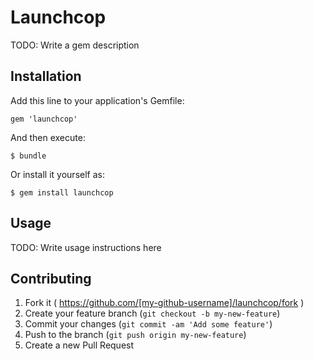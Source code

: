 # Launchcop

TODO: Write a gem description

## Installation

Add this line to your application's Gemfile:

    gem 'launchcop'

And then execute:

    $ bundle

Or install it yourself as:

    $ gem install launchcop

## Usage

TODO: Write usage instructions here

## Contributing

1. Fork it ( https://github.com/[my-github-username]/launchcop/fork )
2. Create your feature branch (`git checkout -b my-new-feature`)
3. Commit your changes (`git commit -am 'Add some feature'`)
4. Push to the branch (`git push origin my-new-feature`)
5. Create a new Pull Request
